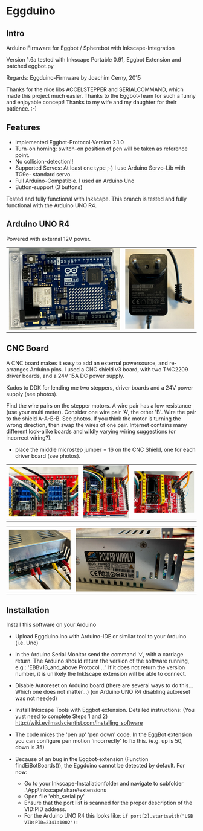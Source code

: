 # Eggduino

## Intro

Arduino Firmware for Eggbot / Spherebot with Inkscape-Integration

Version 1.6a
tested with Inkscape Portable 0.91, Eggbot Extension and patched eggbot.py

Regards: Eggduino-Firmware by Joachim Cerny, 2015

Thanks for the nice libs ACCELSTEPPER and SERIALCOMMAND, which made this project much easier. Thanks to the Eggbot-Team for such a funny and enjoyable concept! Thanks to my wife and my daughter for their patience. :-)

## Features

- Implemented Eggbot-Protocol-Version 2.1.0
- Turn-on homing: switch-on position of pen will be taken as reference point.
- No collision-detection!!
- Supported Servos: At least one type ;-) I use Arduino Servo-Lib with TG9e- standard servo.
- Full Arduino-Compatible. I used an Arduino Uno
- Button-support (3 buttons)

Tested and fully functional with Inkscape.
This branch is tested and fully functional with the Arduino UNO R4.

## Arduino UNO R4

Powered with external 12V power.

|    |    |
| --- | --- |
| ![Arduino UNO R4](img/arduino-uno-r4.png) |  ![Power supply Arduino UNO R4](img/powersupply-arduino-uno.png ) |

## CNC Board

A CNC board makes it easy to add an external powersource, and re-arranges Arduino pins.
I used a CNC shield v3 board, with two TMC2209 driver boards, and a 24V 15A DC power supply.

Kudos to DDK for lending me two steppers, driver boards and a 24V power supply (see photos).

Find the wire pairs on the stepper motors. A wire pair has a low resistance (use your multi meter).
Consider one wire pair 'A', the other 'B'.
Wire the pair to the shield A-A-B-B. See photos.
If you think the motor is turning the wrong direction, then swap the wires of one pair.
Internet contains many different look-alike boards and wildly varying wiring suggestions (or incorrect wiring?).

- place the middle microstep jumper = 16 on the CNC Shield, one for each driver board (see photos).

|    |    |   |
| --- | --- | --- |
| ![CNC Shield wiring](img/cnc-shield-v3-stepper-wiring.png) |  ![CNC Shield jumpers](img/cnc-shield-v3-stepper-jumpers-wiring.png ) | ![CNC Shield servo wiring](img/cnc-shield-v3-servo-wiring.png) |

|    |    |
| --- | --- |
| ![CNC Shield power](img/powersupply-cnc-shield-steppers.png) |  ![CNC Shield power 2](img/powersupply-cnc-shield-steppers-2.png ) |

## Installation

Install this software on your Arduino

- Upload Eggduino.ino with Arduino-IDE or similar tool to your Arduino (i.e. Uno)
- In the Arduino Serial Monitor send the command 'v', with a carriage return.
  The Arduino should return the version of the software running, e.g.: 'EBBv13_and_above Protocol ...'
  If it does not return the version number, it is unlikely the Inktscape extension will be able to connect.

- Disable Autoreset on Arduino board (there are several ways to do this... Which one does not matter...)
  (on Arduino UNO R4 disabling autoreset was not needed)
- Install Inkscape Tools with Eggbot extension.
  Detailed instructions: (You yust need to complete Steps 1 and 2)
  <http://wiki.evilmadscientist.com/Installing_software>

- The code mixes the 'pen up' 'pen down' code.
  In the EggBot extension you can configure pen motion 'incorrectly' to fix this. (e.g. up is 50, down is 35)

- Because of an bug in the Eggbot-extension (Function findEiBotBoards()), the Eggduino cannot be detected by default.
  For now:

  - Go to your Inkscape-Installationfolder and navigate to subfolder .\App\Inkscape\share\extensions
  - Open file 'ebb_serial.py'
  - Ensure that the port list is scanned for the proper description of the VID:PID address.
  - For the Arduino UNO R4 this looks like:
    `if port[2].startswith("USB VID:PID=2341:1002"):`
